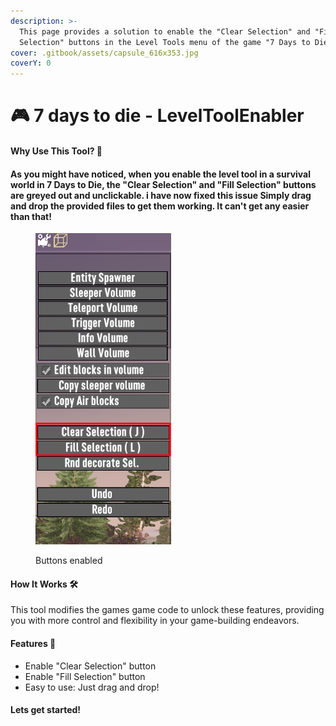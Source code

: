 ```yaml
---
description: >-
  This page provides a solution to enable the "Clear Selection" and "Fill
  Selection" buttons in the Level Tools menu of the game "7 Days to Die".
cover: .gitbook/assets/capsule_616x353.jpg
coverY: 0
---
```


# 🎮 7 days to die - LevelToolEnabler

#### Why Use This Tool? 🤔

#### As you might have noticed, when you enable the level tool in a survival world in 7 Days to Die, the "Clear Selection" and "Fill Selection" buttons are greyed out and unclickable. i have now fixed this issue Simply drag and drop the provided files to get them working. It can't get any easier than that!&#x20;

<figure><img src=".gitbook/assets/3535.PNG" alt=""><figcaption><p>Buttons enabled</p></figcaption></figure>

#### How It Works 🛠️

This tool modifies the games game code to unlock these features, providing you with more control and flexibility in your game-building endeavors.



#### Features 🌟

* Enable "Clear Selection" button
* Enable "Fill Selection" button
* Easy to use: Just drag and drop!



#### Lets get started!
